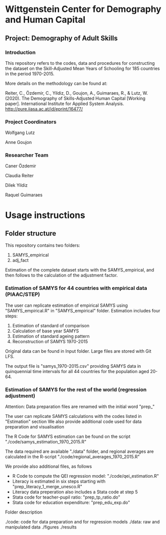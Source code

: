 # Wittgenstein Center for Demography and Human Capital 

## Project: Demography of Adult Skills

### Introduction

This repository refers to the codes, data and procedures for constructing the dataset on the Skill-Adjusted Mean Years of Schooling for 185 countries in the period 1970-2015.

More details on the methodology can be found at:

Reiter, C., Özdemir, C., Yildiz, D., Goujon, A., Guimaraes, R., & Lutz, W. (2020). The Demography of Skills-Adjusted Human Capital [Working paper]. International Institute for Applied System Analysis. http://pure.iiasa.ac.at/id/eprint/16477/


### Project Coordinators

Wolfgang Lutz

Anne Goujon

### Researcher Team

Caner Özdemir

Claudia Reiter

Dilek Yildiz

Raquel Guimaraes 

# Usage instructions

## Folder structure

This repository contains two folders:

1. SAMYS_empirical
2. adj_fact

Estimation of the complete dataset starts with the SAMYS_empirical, and then follows to the calculation of the adjustment factor.

### Estimation of SAMYS for 44 countries with empirical data (PIAAC/STEP)

The user can replicate estimation of empirical SAMYS using "SAMYS_empirical.R" in "SAMYS_empirical" folder. Estimation includes four steps:

1. Estimation of standard of comparison
2. Calculation of base year SAMYS
3. Estimation of standard ageing pattern
4. Reconstruction of SAMYS 1970-2015

Original data can be found in Input folder. Large files are stored with Git LFS.

The output file is "samys_1970-2015.csv" providing SAMYS data in quinquennial time intervals for all 44 countries for the population aged 20-64.

### Estimation of SAMYS for the rest of the world (regression adjustment)

Attention: Data preparation files are renamed with the initial word "prep_"

The user can replicate SAMYS calculations with the codes listed in "Estimation" section
We also provide additional code used for data preparation and visualisation

The R Code for SAMYS estimation can be found on the script "./code/samys_estimation_1970_2015.R"

The data required are available "./data" folder, and regional averages are calculated in the R-script "./code/regional_averages_1970_2015.R"

We provide also additional files, as follows

- R Code to compute the QEI regression model: "./code/qei_estimation.R"
- Literacy is estimated in six steps starting with "prep_literacy_1_merge_unesco.R"
- Literacy data preperation also includes a Stata code at step 5
- Stata code for teacher-pupil ratio: "prep_tp_ratio.do"
- Stata code for education expenditure: "prep_edu_exp.do"

Folder description

./code: code for data preparation and for regression models
./data: raw and manipulated data
./figures
./results